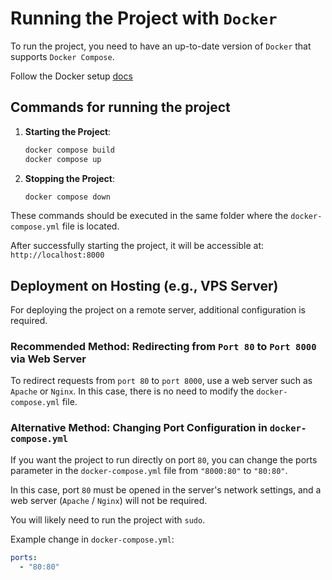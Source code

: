 # Running the Project with `Docker`

To run the project, you need to have an up-to-date version of `Docker` that supports `Docker Compose`.

Follow the Docker setup [docs](https://docs.docker.com/desktop/)

## Commands for running the project

1. **Starting the Project**:
   ```bash
   docker compose build
   docker compose up
   ```
   
2. **Stopping the Project**:
   ```bash
   docker compose down
   ```
   
These commands should be executed in the same folder where the `docker-compose.yml` file is located.


After successfully starting the project, it will be accessible at: 
`http://localhost:8000`

## Deployment on Hosting (e.g., VPS Server)
For deploying the project on a remote server, additional configuration is required.

### Recommended Method: Redirecting from `Port 80` to `Port 8000` via Web Server
To redirect requests from `port 80` to `port 8000`, use a web server such as `Apache` or `Nginx`. In this case, there is no need to modify the `docker-compose.yml` file.

### Alternative Method: Changing Port Configuration in `docker-compose.yml`

If you want the project to run directly on port `80`, you can change the ports parameter in the `docker-compose.yml` file from `"8000:80"` to `"80:80"`.

In this case, port `80` must be opened in the server's network settings, and a web server (`Apache` / `Nginx`) will not be required.

You will likely need to run the project with `sudo`.

Example change in `docker-compose.yml`:

```yaml
ports:
  - "80:80"
```
